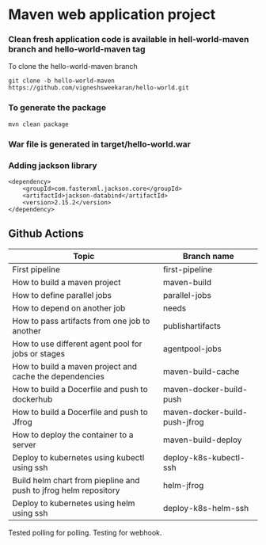# Maven web application project

### Clean fresh application code is available in hell-world-maven branch and hello-world-maven tag
To clone the hello-world-maven branch
```
git clone -b hello-world-maven https://github.com/vigneshsweekaran/hello-world.git
```
### To generate the package
```
mvn clean package
```
### War file is generated in target/hello-world.war

### Adding jackson library

```
<dependency>
    <groupId>com.fasterxml.jackson.core</groupId>
    <artifactId>jackson-databind</artifactId>
    <version>2.15.2</version>
</dependency>
```

## Github Actions
Topic|Branch name| 
|----|-----|
|First pipeline|first-pipeline|
|How to build a maven project|maven-build|
|How to define parallel jobs|parallel-jobs|
|How to depend on another job|needs|
|How to pass artifacts from one job to another|publishartifacts|
|How to use different agent pool for jobs or stages|agentpool-jobs|
|How to build a maven project and cache the dependencies|maven-build-cache|
|How to build a Docerfile and push to dockerhub|maven-docker-build-push|
|How to build a Docerfile and push to Jfrog|maven-docker-build-push-jfrog|
|How to deploy the container to a server|maven-build-deploy|
|Deploy to kubernetes using kubectl using ssh|deploy-k8s-kubectl-ssh|
|Build helm chart from piepline and push to jfrog helm repository|helm-jfrog|
|Deploy to kubernetes using helm using ssh|deploy-k8s-helm-ssh|

Tested polling for polling.
Testing for webhook.
